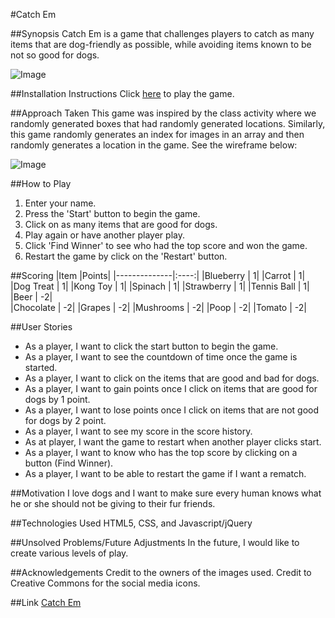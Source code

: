 #Catch Em

##Synopsis
Catch Em is a game that challenges players to catch as many items that are dog-friendly as possible, while avoiding items known to be not so good for dogs.

![Image](https://joellepfernandez.github.io/bailey-and-company/catch_em/images/screenshot-of-game.png)

##Installation Instructions
Click [here](https://joellepfernandez.github.io/bailey-and-company/catch_em/index.html) to play the game.

##Approach Taken
This game was inspired by the class activity where we randomly generated boxes that had randomly generated locations. Similarly, this game randomly generates an index for images in an array and then randomly generates a location in the game. See the wireframe below:

![Image](https://joellepfernandez.github.io/bailey-and-company/catch_em/images/wireframe.png)

##How to Play
1. Enter your name.
2. Press the 'Start' button to begin the game.
3. Click on as many items that are good for dogs.
4. Play again or have another player play.
5. Click 'Find Winner' to see who had the top score and won the game.
6. Restart the game by click on the 'Restart' button.

##Scoring
|Item          |Points|
|--------------|:----:|
|Blueberry     |     1|
|Carrot        |     1|
|Dog Treat     |     1|
|Kong Toy      |     1|
|Spinach       |     1|
|Strawberry    |     1|
|Tennis Ball   |     1|
|Beer          |    -2|  
|Chocolate     |    -2|
|Grapes        |    -2|
|Mushrooms     |    -2|
|Poop          |    -2|
|Tomato        |    -2|

##User Stories
* As a player, I want to click the start button to begin the game.
* As a player, I want to see the countdown of time once the game is started.
* As a player, I want to click on the items that are good and bad for dogs.
* As a player, I want to gain points once I click on items that are good for dogs by 1 point.
* As a player, I want to lose points once I click on items that are not good for dogs by 2 point.
* As a player, I want to see my score in the score history.
* As at player, I want the game to restart when another player clicks start.
* As a player, I want to know who has the top score by clicking on a button (Find Winner).
* As a player, I want to be able to restart the game if I want a rematch.

##Motivation
I love dogs and I want to make sure every human knows what he or she should not be giving to their fur friends.

##Technologies Used
HTML5, CSS, and Javascript/jQuery

##Unsolved Problems/Future Adjustments
In the future, I would like to create various levels of play.

##Acknowledgements
Credit to the owners of the images used. Credit to Creative Commons for the social media icons.

##Link
[Catch Em](https://joellepfernandez.github.io/bailey-and-company/catch_em/index.html)
